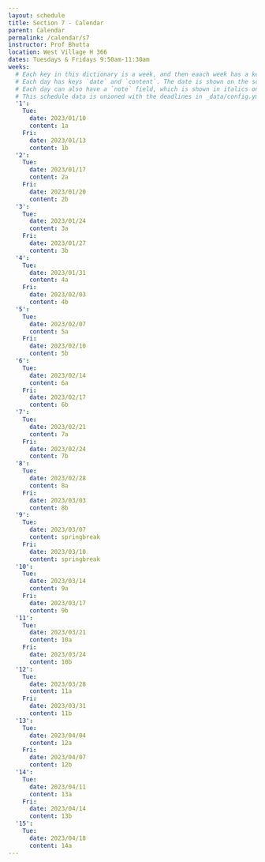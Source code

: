 ```yaml
---
layout: schedule
title: Section 7 - Calendar
parent: Calendar
permalink: /calendar/s7
instructor: Prof Bhutta
location: West Village H 366
dates: Tuesdays & Fridays 9:50am-11:30am
weeks:
  # Each key in this dictionary is a week, and then eaach week has a key in [Mon, Tue, Wed, Thu, Fri].
  # Each day has keys `date` and `content`. The date is shown on the schedule, and `content` is a key into the yml file in _data/modules.yml. `content` may be an array.
  # Each day can also have a `note` field, which is shown in italics on the calendar.
  # This schedule data is unioned with the deadlines in _data/config.yml
  '1':
    Tue:
      date: 2023/01/10
      content: 1a
    Fri:
      date: 2023/01/13
      content: 1b
  '2':
    Tue:
      date: 2023/01/17
      content: 2a
    Fri:
      date: 2023/01/20
      content: 2b
  '3':
    Tue:
      date: 2023/01/24
      content: 3a
    Fri:
      date: 2023/01/27
      content: 3b
  '4':
    Tue:
      date: 2023/01/31
      content: 4a
    Fri:
      date: 2023/02/03
      content: 4b
  '5':
    Tue:
      date: 2023/02/07
      content: 5a
    Fri:
      date: 2023/02/10
      content: 5b
  '6':
    Tue:
      date: 2023/02/14
      content: 6a
    Fri:
      date: 2023/02/17
      content: 6b
  '7':
    Tue:
      date: 2023/02/21
      content: 7a
    Fri:
      date: 2023/02/24
      content: 7b
  '8':
    Tue:
      date: 2023/02/28
      content: 8a
    Fri:
      date: 2023/03/03
      content: 8b
  '9':
    Tue:
      date: 2023/03/07
      content: springbreak
    Fri:
      date: 2023/03/10
      content: springbreak
  '10':
    Tue:
      date: 2023/03/14
      content: 9a
    Fri:
      date: 2023/03/17
      content: 9b
  '11':
    Tue:
      date: 2023/03/21
      content: 10a
    Fri:
      date: 2023/03/24
      content: 10b
  '12':
    Tue:
      date: 2023/03/28
      content: 11a
    Fri:
      date: 2023/03/31
      content: 11b
  '13':
    Tue:
      date: 2023/04/04
      content: 12a
    Fri:
      date: 2023/04/07
      content: 12b
  '14':
    Tue:
      date: 2023/04/11
      content: 13a
    Fri:
      date: 2023/04/14
      content: 13b
  '15':
    Tue:
      date: 2023/04/18
      content: 14a
---
```

